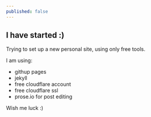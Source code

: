```yaml
---
published: false
---
```

## I have started :)

Trying to set up a new personal site, using only free tools.

I am using:
- githup pages
- jekyll
- free cloudflare account
- free cloudflare ssl
- prose.io for post editing

Wish me luck :)

